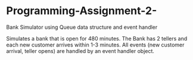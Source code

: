 # Programming-Assignment-2-
Bank Simulator using Queue data structure and event handler 

Simulates a bank that is open for 480 minutes. The Bank has 2 tellers and each new customer arrives within 1-3 minutes. 
All events (new customer arrival, teller opens) are handled by an event handler object. 
